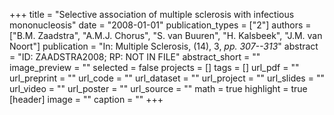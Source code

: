 +++
title = "Selective association of multiple sclerosis with infectious mononucleosis"
date = "2008-01-01"
publication_types = ["2"]
authors = ["B.M. Zaadstra", "A.M.J. Chorus", "S. van Buuren", "H. Kalsbeek", "J.M. van Noort"]
publication = "In: Multiple Sclerosis, (14), 3, _pp. 307--313_"
abstract = "ID: ZAADSTRA2008; RP: NOT IN FILE"
abstract_short = ""
image_preview = ""
selected = false
projects = []
tags = []
url_pdf = ""
url_preprint = ""
url_code = ""
url_dataset = ""
url_project = ""
url_slides = ""
url_video = ""
url_poster = ""
url_source = ""
math = true
highlight = true
[header]
image = ""
caption = ""
+++
